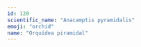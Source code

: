 ```yaml
---
id: 120
scientific_name: "Anacamptis pyramidalis"
emoji: "orchid"
name: "Orquídea piramidal"
---
```

